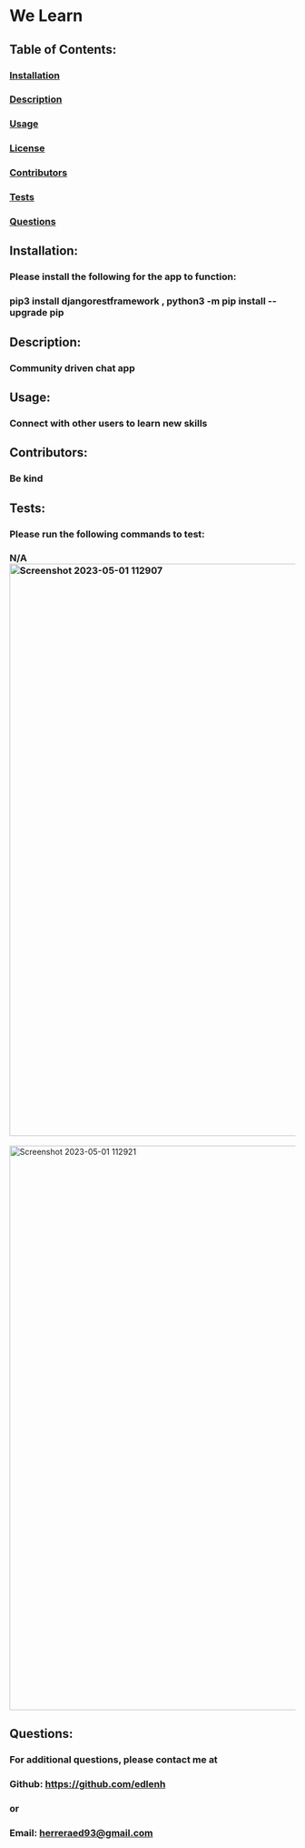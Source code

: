 # We Learn 
  
  ##  
  ### 
  ## Table of Contents:
  ###  [Installation](#installation)
  ###  [Description](#description)
  ###  [Usage](#usage)
  ###  [License](#license)
  ###  [Contributors](#contributors)
  ###  [Tests](#tests)
  ###  [Questions](#questions)
  ## Installation:
  ### Please install the following for the app to function:
  ### pip3 install djangorestframework , python3 -m pip install --upgrade pip 
  ## Description:
  ### Community driven chat app
  ## Usage:
  ### Connect with other users to learn new skills
  ## Contributors:
  ### Be kind
  ## Tests:
  ### Please run the following commands to test:
  ### N/A<img width="1007" alt="Screenshot 2023-05-01 112907" src="https://user-images.githubusercontent.com/84059980/235507334-9a67408a-3544-4ec2-a79d-3e0fe5f58765.png">
<img width="993" alt="Screenshot 2023-05-01 112921" src="https://user-images.githubusercontent.com/84059980/235507341-5c99df6f-56a1-4f2b-aa9f-00daf666b794.png">

  ## Questions:
  ### For additional questions, please contact me at 
  ### Github: https://github.com/edlenh
  ### or
  ### Email: herreraed93@gmail.com

